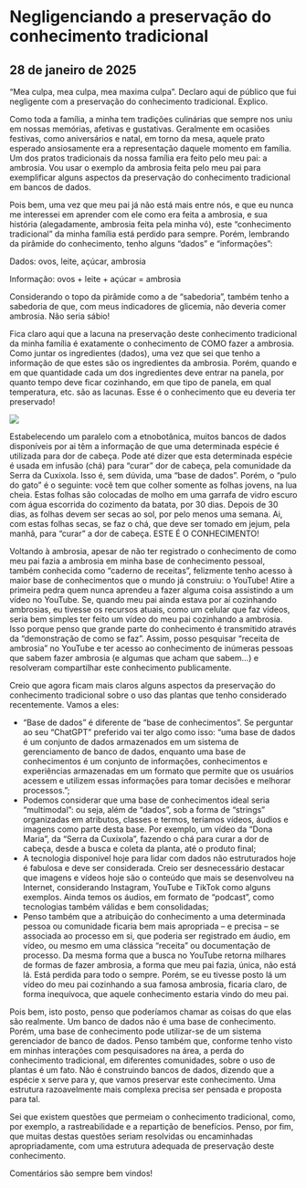 # Negligenciando a preservação do conhecimento tradicional

## 28 de janeiro de 2025

“Mea culpa, mea culpa, mea maxima culpa”. Declaro aqui de público que fui negligente com a preservação do conhecimento tradicional. Explico.

Como toda a família, a minha tem tradições culinárias que sempre nos uniu em nossas memórias, afetivas e gustativas. Geralmente em ocasiões festivas, como aniversários e natal, em torno da mesa, aquele prato esperado ansiosamente era a representação daquele momento em família. Um dos pratos tradicionais da nossa família era feito pelo meu pai: a ambrosia. Vou usar o exemplo da ambrosia feita pelo meu pai para exemplificar alguns aspectos da preservação do conhecimento tradicional em bancos de dados.

Pois bem, uma vez que meu pai já não está mais entre nós, e que eu nunca me interessei em aprender com ele como era feita a ambrosia, e sua história (alegadamente, ambrosia feita pela minha vó), este “conhecimento tradicional” da minha família está perdido para sempre. Porém, lembrando da pirâmide do conhecimento, tenho alguns “dados” e “informações”:

Dados: ovos, leite, açúcar, ambrosia

Informação: ovos + leite + açúcar = ambrosia

Considerando o topo da pirâmide como a de “sabedoria”, também tenho a sabedoria de que, com meus indicadores de glicemia, não deveria comer ambrosia. Não seria sábio!

Fica claro aqui que a lacuna na preservação deste conhecimento tradicional da minha família é exatamente o conhecimento de COMO fazer a ambrosia. Como juntar os ingredientes (dados), uma vez que sei que tenho a informação de que estes são os ingredientes da ambrosia. Porém, quando e em que quantidade cada um dos ingredientes deve entrar na panela, por quanto tempo deve ficar cozinhando, em que tipo de panela, em qual temperatura, etc. são as lacunas. Esse é o conhecimento que eu deveria ter preservado!

![](http://dalcinweb.s3-website-us-east-1.amazonaws.com/github/BiodivDadosMeta/negligenciando1.jpg)

Estabelecendo um paralelo com a etnobotânica, muitos bancos de dados disponíveis por ai têm a informação de que uma determinada espécie é utilizada para dor de cabeça. Pode até dizer que esta determinada espécie é usada em infusão (chá) para “curar” dor de cabeça, pela comunidade da Serra da Cuxixola. Isso é, sem dúvida, uma “base de dados”. Porém, o “pulo do gato” é o seguinte: você tem que colher somente as folhas jovens, na lua cheia. Estas folhas são colocadas de molho em uma garrafa de vidro escuro com água escorrida do cozimento da batata, por 30 dias. Depois de 30 dias, as folhas devem ser secas ao sol, por pelo menos uma semana. Ai, com estas folhas secas, se faz o chá, que deve ser tomado em jejum, pela manhã, para “curar” a dor de cabeça. ESTE É O CONHECIMENTO!

Voltando à ambrosia, apesar de não ter registrado o conhecimento de como meu pai fazia a ambrosia em minha base de conhecimento pessoal, também conhecida como “caderno de receitas”, felizmente tenho acesso à maior base de conhecimentos que o mundo já construiu: o YouTube! Atire a primeira pedra quem nunca aprendeu a fazer alguma coisa assistindo a um vídeo no YouTube. Se, quando meu pai ainda estava por aí cozinhando ambrosias, eu tivesse os recursos atuais, como um celular que faz vídeos, seria bem simples ter feito um vídeo do meu pai cozinhando a ambrosia. Isso porque penso que grande parte do conhecimento é transmitido através da “demonstração de como se faz”. Assim, posso pesquisar “receita de ambrosia” no YouTube e ter acesso ao conhecimento de inúmeras pessoas que sabem fazer ambrosia (e algumas que acham que sabem…) e resolveram compartilhar este conhecimento publicamente.

Creio que agora ficam mais claros alguns aspectos da preservação do conhecimento tradicional sobre o uso das plantas que tenho considerado recentemente. Vamos a eles:

* “Base de dados” é diferente de “base de conhecimentos”. Se perguntar ao seu “ChatGPT” preferido vai ter algo como isso: “uma base de dados é um conjunto de dados armazenados em um sistema de gerenciamento de banco de dados, enquanto uma base de conhecimentos é um conjunto de informações, conhecimentos e experiências armazenadas em um formato que permite que os usuários acessem e utilizem essas informações para tomar decisões e melhorar processos.”;
* Podemos considerar que uma base de conhecimentos ideal seria “multimodal”: ou seja, além de “dados”, sob a forma de “strings” organizadas em atributos, classes e termos, teríamos vídeos, áudios e imagens como parte desta base. Por exemplo, um vídeo da “Dona Maria”, da “Serra da Cuxixola”, fazendo o chá para curar a dor de cabeça, desde a busca e coleta da planta, até o produto final;
* A tecnologia disponível hoje para lidar com dados não estruturados hoje é fabulosa e deve ser considerada. Creio ser desnecessário destacar que imagens e vídeos hoje são o conteúdo que mais se desenvolveu na Internet, considerando Instagram, YouTube e TikTok como alguns exemplos. Ainda temos os áudios, em formato de “podcast”, como tecnologias também válidas e bem consolidadas;
* Penso também que a atribuição do conhecimento a uma determinada pessoa ou comunidade ficaria bem mais apropriada – e precisa – se associada ao processo em si, que poderia ser registrado em áudio, em vídeo, ou mesmo em uma clássica “receita” ou documentação de processo. Da mesma forma que a busca no YouTube retorna milhares de formas de fazer ambrosia, a forma que meu pai fazia, única, não está lá. Está perdida para todo o sempre. Porém, se eu tivesse posto lá um vídeo do meu pai cozinhando a sua famosa ambrosia, ficaria claro, de forma inequívoca, que aquele conhecimento estaria vindo do meu pai.

Pois bem, isto posto, penso que poderíamos chamar as coisas do que elas são realmente. Um banco de dados não é uma base de conhecimento. Porém, uma base de conhecimento pode utilizar-se de um sistema gerenciador de banco de dados. Penso também que, conforme tenho visto em minhas interações com pesquisadores na área, a perda do conhecimento tradicional, em diferentes comunidades, sobre o uso de plantas é um fato. Não é construindo bancos de dados, dizendo que a espécie x serve para y, que vamos preservar este conhecimento. Uma estrutura razoavelmente mais complexa precisa ser pensada e proposta para tal.

Sei que existem questões que permeiam o conhecimento tradicional, como, por exemplo, a rastreabilidade e a repartição de benefícios. Penso, por fim, que muitas destas questões seriam resolvidas ou encaminhadas apropriadamente, com uma estrutura adequada de preservação deste conhecimento.

Comentários são sempre bem vindos!